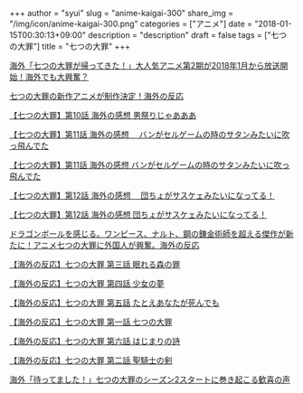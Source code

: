 +++
author = "syui"
slug = "anime-kaigai-300"
share_img = "/img/icon/anime-kaigai-300.png"
categories = ["アニメ"]
date = "2018-01-15T00:30:13+09:00"
description = "description"
draft = false
tags = ["七つの大罪"]
title = "七つの大罪"
+++



<a href="http://crazy-movie-freak.com/7709" rel="nofollow" target="_blank" title=" 海外「七つの大罪が帰ってきた！」大人気アニメ第2期が2018年1月から放送開始！海外でも大興奮？"> 海外「七つの大罪が帰ってきた！」大人気アニメ第2期が2018年1月から放送開始！海外でも大興奮？</a>

<a href="http://don32111.blog.fc2.com/blog-entry-185.html" rel="nofollow" target="_blank" title="七つの大罪の新作アニメが制作決定！海外の反応">七つの大罪の新作アニメが制作決定！海外の反応</a>

<a href="http://heidi.blog.jp/archives/18283990.html" rel="nofollow" target="_blank" title="【七つの大罪】第10話 海外の感想 男祭りじゃあああ">【七つの大罪】第10話 海外の感想 男祭りじゃあああ</a>

<a href="http://heidi.blog.jp/archives/18730376.html" rel="nofollow" target="_blank" title="【七つの大罪】第11話 海外の感想 　バンがセルゲームの時のサタンみたいに吹っ飛んでた">【七つの大罪】第11話 海外の感想 　バンがセルゲームの時のサタンみたいに吹っ飛んでた</a>

<a href="http://heidi.blog.jp/archives/18730376.html" rel="nofollow" target="_blank" title="【七つの大罪】第11話 海外の感想 バンがセルゲームの時のサタンみたいに吹っ飛んでた">【七つの大罪】第11話 海外の感想 バンがセルゲームの時のサタンみたいに吹っ飛んでた</a>

<a href="http://heidi.blog.jp/archives/19284217.html" rel="nofollow" target="_blank" title="【七つの大罪】第12話 海外の感想 　団ちょがサスケェみたいになってる！">【七つの大罪】第12話 海外の感想 　団ちょがサスケェみたいになってる！</a>

<a href="http://heidi.blog.jp/archives/19284217.html" rel="nofollow" target="_blank" title="【七つの大罪】第12話 海外の感想 団ちょがサスケェみたいになってる！">【七つの大罪】第12話 海外の感想 団ちょがサスケェみたいになってる！</a>

<a href="http://jipangnet.blog.fc2.com/blog-entry-1567.html" rel="nofollow" target="_blank" title="ドラゴンボールを感じる。ワンピース、ナルト、鋼の錬金術師を超える傑作が新たに！アニメ七つの大罪に外国人が興奮。海外の反応">ドラゴンボールを感じる。ワンピース、ナルト、鋼の錬金術師を超える傑作が新たに！アニメ七つの大罪に外国人が興奮。海外の反応</a>

<a href="http://web.archive.org/web/20150628195407/http://xn--u9j9esel4i3c0es905a46jrpqtj9a.com/?p=1326" rel="nofollow" target="_blank" title="【海外の反応】七つの大罪 第三話 眠れる森の罪">【海外の反応】七つの大罪 第三話 眠れる森の罪</a>

<a href="http://web.archive.org/web/20150628195407/http://xn--u9j9esel4i3c0es905a46jrpqtj9a.com/?p=1945" rel="nofollow" target="_blank" title="【海外の反応】七つの大罪 第四話 少女の夢">【海外の反応】七つの大罪 第四話 少女の夢</a>

<a href="http://web.archive.org/web/20150628195407/http://xn--u9j9esel4i3c0es905a46jrpqtj9a.com/?p=2504" rel="nofollow" target="_blank" title="【海外の反応】七つの大罪 第五話 たとえあなたが死んでも">【海外の反応】七つの大罪 第五話 たとえあなたが死んでも</a>

<a href="http://web.archive.org/web/20150628195407/http://xn--u9j9esel4i3c0es905a46jrpqtj9a.com/?p=26" rel="nofollow" target="_blank" title="【海外の反応】七つの大罪 第一話 七つの大罪">【海外の反応】七つの大罪 第一話 七つの大罪</a>

<a href="http://web.archive.org/web/20150628195407/http://xn--u9j9esel4i3c0es905a46jrpqtj9a.com/?p=3054" rel="nofollow" target="_blank" title="【海外の反応】七つの大罪 第六話 はじまりの詩">【海外の反応】七つの大罪 第六話 はじまりの詩</a>

<a href="http://web.archive.org/web/20150628195407/http://xn--u9j9esel4i3c0es905a46jrpqtj9a.com/?p=80" rel="nofollow" target="_blank" title="【海外の反応】七つの大罪 第二話 聖騎士の剣">【海外の反応】七つの大罪 第二話 聖騎士の剣</a>

<a href="http://www.kattobi-japan.com/archives/19309156.html" rel="nofollow" target="_blank" title=" 海外「待ってました！」七つの大罪のシーズン2スタートに巻き起こる歓喜の声"> 海外「待ってました！」七つの大罪のシーズン2スタートに巻き起こる歓喜の声</a>
